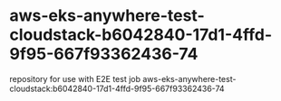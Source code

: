 # aws-eks-anywhere-test-cloudstack-b6042840-17d1-4ffd-9f95-667f93362436-74
repository for use with E2E test job aws-eks-anywhere-test-cloudstack:b6042840-17d1-4ffd-9f95-667f93362436-74
